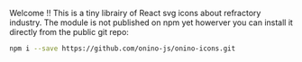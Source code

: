 Welcome !!
This is a tiny librairy of React svg icons about refractory industry. The module is not published on npm yet howerver you can install it directly from the public git repo:

```bash
npm i --save https://github.com/onino-js/onino-icons.git
```
